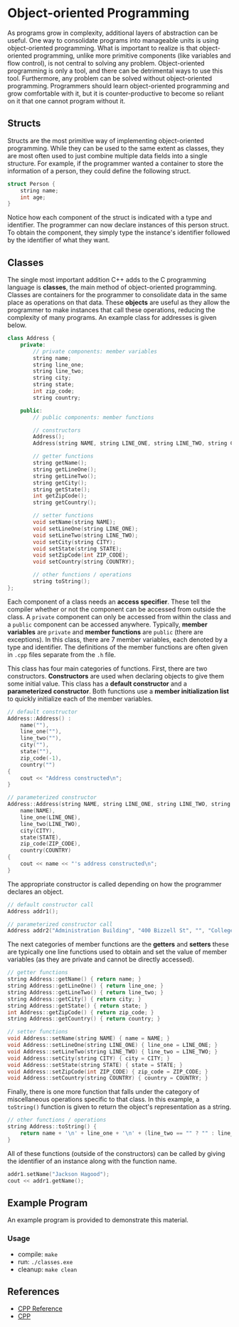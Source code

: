 # Object-oriented Programming

As programs grow in complexity, additional layers of abstraction can be useful. One way to consolidate programs into manageable units is using object-oriented programming. What is important to realize is that object-oriented programming, unlike more primitive components (like variables and flow control), is not central to solving any problem. Object-oriented programming is only a tool, and there can be detrimental ways to use this tool. Furthermore, any problem can be solved without object-oriented programming. Programmers should learn object-oriented programming and grow comfortable with it, but it is counter-productive to become so reliant on it that one cannot program without it.

## Structs

Structs are the most primitive way of implementing object-oriented programming. While they can be used to the same extent as classes, they are most often used to just combine multiple data fields into a single structure. For example, if the programmer wanted a container to store the information of a person, they could define the following struct.

```C++
struct Person {
    string name;
    int age;
}
```

Notice how each component of the struct is indicated with a type and identifier. The programmer can now declare instances of this person struct. To obtain the component, they simply type the instance's identifier followed by the identifier of what they want.

## Classes

The single most important addition C++ adds to the C programming language is **classes**, the main method of object-oriented programming. Classes are containers for the programmer to consolidate data in the same place as operations on that data. These **objects** are useful as they allow the programmer to make instances that call these operations, reducing the complexity of many programs. An example class for addresses is given below.

```C++
class Address {
    private:
        // private components: member variables
        string name;
        string line_one;
        string line_two;
        string city;
        string state;
        int zip_code;
        string country;

    public:
        // public components: member functions

        // constructors
        Address();
        Address(string NAME, string LINE_ONE, string LINE_TWO, string CITY, string STATE, int ZIP_CODE, string COUNTRY);

        // getter functions
        string getName();
        string getLineOne();
        string getLineTwo();
        string getCity();
        string getState();
        int getZipCode();
        string getCountry();

        // setter functions
        void setName(string NAME);
        void setLineOne(string LINE_ONE);
        void setLineTwo(string LINE_TWO);
        void setCity(string CITY);
        void setState(string STATE);
        void setZipCode(int ZIP_CODE);
        void setCountry(string COUNTRY);

        // other functions / operations
        string toString();
};
```

Each component of a class needs an **access specifier**. These tell the compiler whether or not the component can be accessed from outside the class. A `private` component can only be accessed from within the class and a `public` component can be accessed anywhere. Typically, **member variables** are `private` and **member functions** are `public` (there are exceptions). In this class, there are 7 member variables, each denoted by a type and identifier. The definitions of the member functions are often given in `.cpp` files separate from the `.h` file.

This class has four main categories of functions. First, there are two constructors. **Constructors** are used when declaring objects to give them some initial value. This class has a **default constructor** and a **parameterized constructor**. Both functions use a **member initialization list** to quickly initialize each of the member variables. 

```C++
// default constructor
Address::Address() :
    name(""),
    line_one(""),
    line_two(""),
    city(""),
    state(""),
    zip_code(-1),
    country("")
{
    cout << "Address constructed\n";
}
```

```C++
// parameterized constructor
Address::Address(string NAME, string LINE_ONE, string LINE_TWO, string CITY, string STATE, int ZIP_CODE, string COUNTRY) :
    name(NAME),
    line_one(LINE_ONE),
    line_two(LINE_TWO),
    city(CITY),
    state(STATE),
    zip_code(ZIP_CODE),
    country(COUNTRY)
{
    cout << name << "'s address constructed\n";
}
```

The appropriate constructor is called depending on how the programmer declares an object.

```C++
// default constructor call
Address addr1();
```

```C++
// parameterized constructor call
Address addr2("Administration Building", "400 Bizzell St", "", "College Station", "TX", 77843, "USA");
```

The next categories of member functions are the **getters** and **setters** these are typically one line functions used to obtain and set the value of member variables (as they are private and cannot be directly accessed).

```C++
// getter functions
string Address::getName() { return name; }
string Address::getLineOne() { return line_one; }
string Address::getLineTwo() { return line_two; }
string Address::getCity() { return city; }
string Address::getState() { return state; }
int Address::getZipCode() { return zip_code; }
string Address::getCountry() { return country; }
```

```C++
// setter functions
void Address::setName(string NAME) { name = NAME; }
void Address::setLineOne(string LINE_ONE) { line_one = LINE_ONE; }
void Address::setLineTwo(string LINE_TWO) { line_two = LINE_TWO; }
void Address::setCity(string CITY) { city = CITY; }
void Address::setState(string STATE) { state = STATE; }
void Address::setZipCode(int ZIP_CODE) { zip_code = ZIP_CODE; }
void Address::setCountry(string COUNTRY) { country = COUNTRY; }
```

Finally, there is one more function that falls under the category of miscellaneous operations specific to that class. In this example, a `toString()` function is given to return the object's representation as a string.

```C++
// other functions / operations
string Address::toString() {
    return name + '\n' + line_one + '\n' + (line_two == "" ? "" : line_two + '\n') + city + ", " + state + '\n' + std::to_string(zip_code) + '\n' + country + '\n';
}
```

All of these functions (outside of the constructors) can be called by giving the identifier of an instance along with the function name.

```C++
addr1.setName("Jackson Hagood");
cout << addr1.getName();
```

## Example Program

An example program is provided to demonstrate this material.

### Usage
- compile: `make`
- run: `./classes.exe`
- cleanup: `make clean`

## References

- [CPP Reference](https://en.cppreference.com/)
- [CPP](https://www.cplusplus.com/doc/)
